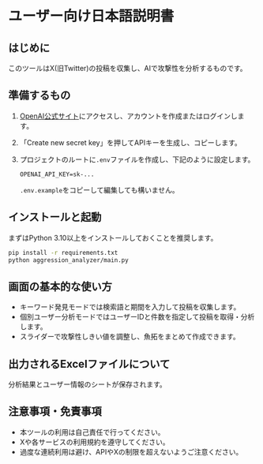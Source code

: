 # ユーザー向け日本語説明書

## はじめに
このツールはX(旧Twitter)の投稿を収集し、AIで攻撃性を分析するものです。

## 準備するもの
1. [OpenAI公式サイト](https://platform.openai.com/account/api-keys)にアクセスし、アカウントを作成またはログインします。
2. 「Create new secret key」を押してAPIキーを生成し、コピーします。
3. プロジェクトのルートに`.env`ファイルを作成し、下記のように設定します。

   ```env
   OPENAI_API_KEY=sk-...
   ```

   `.env.example`をコピーして編集しても構いません。

## インストールと起動
まずはPython 3.10以上をインストールしておくことを推奨します。

```bash
pip install -r requirements.txt
python aggression_analyzer/main.py
```

## 画面の基本的な使い方
- キーワード発見モードでは検索語と期間を入力して投稿を収集します。
- 個別ユーザー分析モードではユーザーIDと件数を指定して投稿を取得・分析します。
- スライダーで攻撃性しきい値を調整し、魚拓をまとめて作成できます。

## 出力されるExcelファイルについて
分析結果とユーザー情報のシートが保存されます。

## 注意事項・免責事項
- 本ツールの利用は自己責任で行ってください。
- Xや各サービスの利用規約を遵守してください。
- 過度な連続利用は避け、APIやXの制限を超えないようご注意ください。
